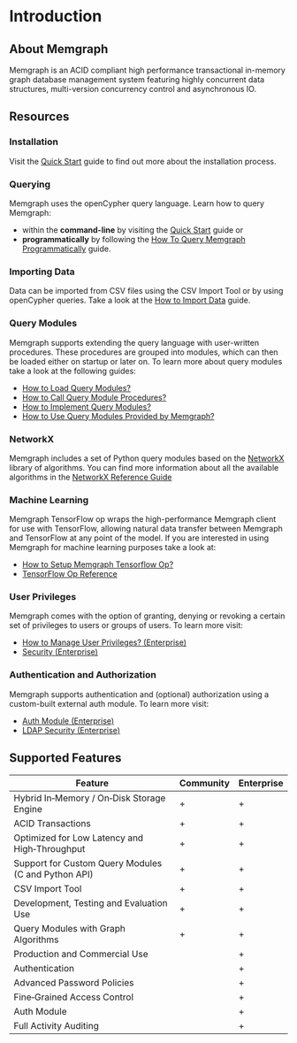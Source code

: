 # Introduction

## About Memgraph

Memgraph is an ACID compliant high performance transactional in-memory graph
database management system featuring highly concurrent data structures,
multi-version concurrency control and asynchronous IO.

## Resources

### Installation

Visit the [Quick Start](quick-start.md#installation) guide to find out more about the installation process.

### Querying

Memgraph uses the openCypher query language. Learn how to query Memgraph:
* within the **command-line** by visiting the [Quick Start](quick-start.md#querying) guide or
* **programmatically** by following the [How To Query Memgraph Programmatically](how_to_guides/query-memgraph-programmatically.md) guide.

### Importing Data

Data can be imported from CSV files using the CSV Import Tool or by using openCypher queries. 
Take a look at the [How to Import Data](how_to_guides/import-data.md) guide.

### Query Modules

Memgraph supports extending the query language with user-written procedures. 
These procedures are grouped into modules, which can then be loaded either on startup or later on. 
To learn more about query modules take a look at the following guides:
* [How to Load Query Modules?](how_to_guides/load-query-modules.md)
* [How to Call Query Module Procedures?](how_to_guides/call-query-module-procedures.md)
* [How to Implement Query Modules?](how_to_guides/implement-query-modules.md)
* [How to Use Query Modules Provided by Memgraph?](how_to_guides/use-query-modules-provided-by-memgraph.md)

### NetworkX

Memgraph includes a set of Python query modules based on the [NetworkX](https://networkx.github.io/) library of algorithms.
You can find more information about all the available algorithms in the [NetworkX Reference Guide](reference_guide/networkx/networkx.md)

### Machine Learning

Memgraph TensorFlow op wraps the high-performance Memgraph client for use with TensorFlow, 
allowing natural data transfer between Memgraph and TensorFlow at any point of the model.
If you are interested in using Memgraph for machine learning purposes  take a look at:
* [How to Setup Memgraph Tensorflow Op?](how_to_guides/tensorflow-setup.md)
* [TensorFlow Op Reference](reference_guide/tensorflow.md)

### User Privileges

Memgraph comes with the option of granting, denying or revoking a certain set of privileges to users or groups of users.
To learn more visit:
* [How to Manage User Privileges? (Enterprise)](how_to_guides/manage-user-privileges.md)
* [Security (Enterprise)](reference_guide/security.md)

### Authentication and Authorization

Memgraph supports authentication and (optional) authorization using a custom-built external auth module.
To learn more visit:
* [Auth Module (Enterprise)](reference_guide/auth-module.md)
* [LDAP Security (Enterprise)](reference_guide/ldap-security.md)

## Supported Features

Feature                                               | Community | Enterprise
------------------------------------------------------|-----------|-----------
Hybrid In&#8209;Memory / On&#8209;Disk Storage Engine |     +     |     +
ACID Transactions                                     |     +     |     +
Optimized for Low Latency and High&#8209;Throughput   |     +     |     +
Support for Custom Query Modules (C and Python API)   |     +     |     +
CSV Import Tool                                       |     +     |     +
Development, Testing and Evaluation Use               |     +     |     +
Query Modules with Graph Algorithms                   |     +     |     +
Production and Commercial Use                         |           |     +
Authentication                                        |           |     +
Advanced Password Policies                            |           |     +
Fine&#8209;Grained Access Control                     |           |     +
Auth Module                                           |           |     +
Full Activity Auditing                                |           |     +